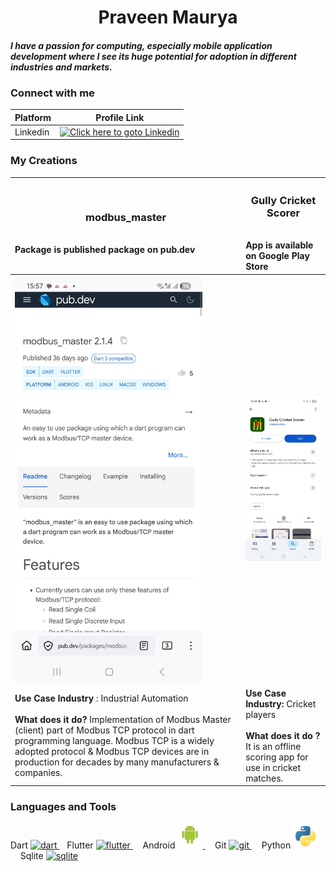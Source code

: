 

<h1 align="center">Praveen Maurya</h1>

#### *I have a passion for computing, especially mobile application development where I see its huge potential for adoption in different industries and markets.*

### Connect with me

| Platform | Profile Link                                                 |
| -------- | ------------------------------------------------------------ |
| Linkedin | [<img src="https://raw.githubusercontent.com/rahuldkjain/github-profile-readme-generator/master/src/images/icons/Social/linked-in-alt.svg" alt="Click here to goto Linkedin" width="30" height="30">](https://www.linkedin.com/in/simplecodeguy/) |

### My Creations

| <h3 align="center">modbus_master</h3><br> Package is published package on pub.dev | <h3 align="center">Gully Cricket Scorer</h3><br/> App is available on Google Play Store |
| :----------------------------------------------------------- | :----------------------------------------------------------- |
| [<img src=Images\modbus_master_screenshot_1.jpg alt="Click here to goto Linkedin" width="300">](https://pub.dev/packages/modbus_master) | [<img src=Images\gully_cricket_scorer_screenshot_1.jpg alt="Click here to goto Gully Cricket Scorer on Google Play Store" width="300">](https://play.google.com/store/apps/details?id=com.simpleCodeGuy.gully_cricket_scorer&hl=en) |
| **Use Case Industry** : Industrial Automation <br><br>**What does it do?** Implementation of Modbus Master (client) part of Modbus TCP protocol in dart programming language. Modbus TCP is a widely adopted protocol & Modbus TCP devices are in production for decades by many manufacturers & companies. | **Use Case Industry:** Cricket players<br><br>**What does it do ?** It is an offline scoring app for use in cricket matches. |



<h3 align="left">Languages and Tools</h3>
<p align="left"> Dart <a href="https://dart.dev" target="_blank" rel="noreferrer"> <img src="https://www.vectorlogo.zone/logos/dartlang/dartlang-icon.svg" alt="dart" width="40" height="40"/> </a> &nbsp;&nbsp;&nbsp;Flutter <a href="https://flutter.dev" target="_blank" rel="noreferrer"> <img src="https://www.vectorlogo.zone/logos/flutterio/flutterio-icon.svg" alt="flutter" width="40" height="40"/> </a>&nbsp;&nbsp;&nbsp; Android <a href="https://developer.android.com" target="_blank" rel="noreferrer"> <img src="https://raw.githubusercontent.com/devicons/devicon/master/icons/android/android-original-wordmark.svg" alt="android" width="40" height="40"/> </a>&nbsp;&nbsp;&nbsp; Git <a href="https://git-scm.com/" target="_blank" rel="noreferrer"> <img src="https://www.vectorlogo.zone/logos/git-scm/git-scm-icon.svg" alt="git" width="40" height="40"/> </a>&nbsp;&nbsp;&nbsp; Python <a href="https://www.python.org" target="_blank" rel="noreferrer"> <img src="https://raw.githubusercontent.com/devicons/devicon/master/icons/python/python-original.svg" alt="python" width="40" height="40"/> </a>&nbsp;&nbsp;&nbsp; Sqlite <a href="https://www.sqlite.org/" target="_blank" rel="noreferrer"> <img src="https://www.vectorlogo.zone/logos/sqlite/sqlite-icon.svg" alt="sqlite" width="40" height="40"/> </a> </p>

